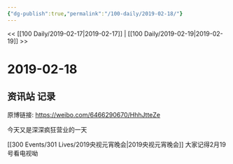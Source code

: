 ```yaml
---
{"dg-publish":true,"permalink":"/100-daily/2019-02-18/"}
---
```



<< [[100 Daily/2019-02-17\|2019-02-17]] | [[100 Daily/2019-02-19\|2019-02-19]] >>

# 2019-02-18

## 资讯站 记录

原博链接: https://weibo.com/6466290670/HhhJtteZe

今天又是深深疯狂营业的一天
[](https://weibo.com/detail/4340973301701544)

[[300 Events/301 Lives/2019央视元宵晚会\|2019央视元宵晚会]]
大家记得2月19号看电视呦
[](https://weibo.com/detail/4341152478415217)

